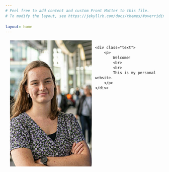 ```yaml
---
# Feel free to add content and custom Front Matter to this file.
# To modify the layout, see https://jekyllrb.com/docs/themes/#overriding-theme-defaults

layout: home
---
```


<style type="text/css">
 * {
    padding:0;
    margin:0;
}
.iconDetails {
    margin:0 2%;
    float:left;
}
.container {
    width:100%;
    height:auto;
    padding:1%;
}
.text {
    float:left;
    margin:20px;
}

</style>

<div class='container'>
    <img src="Profile.jpeg" class='iconDetails' height=400 />

    <div class="text">
        <p>
            Welcome! 
            <br>
            <br>
            This is my personal website.
        </p>
    </div>
</div>




